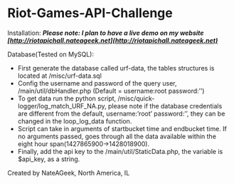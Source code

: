 # Riot-Games-API-Challenge
Installation:
  ***Please note: I plan to have a live demo on my website [http://riotapichall.nateageek.net](http://riotapichall.nateageek.net)***

Database(Tested on MySQL):

  * First generate the database called urf-data, the tables structures is located at /misc/urf-data.sql
  * Config the username and password of the query user, /main/util/dbHandler.php (Default = username:root password:’’)
  * To get data run the python script, /misc/quick-logger/log_match_URF_NA.py, please note if the database credentials are different from the default, username:’root’ password:’’, they can be changed in the loop_log_data function. 
  * Script can take in arguments of startbucket time and endbucket time. If no arguments passed, goes through all the data available within the eight hour span(1427865900->1428018900).
  * Finally, add the api key to the /main/util/StaticData.php, the variable is $api_key, as a string.
  


Created by NateAGeek, North America, IL 